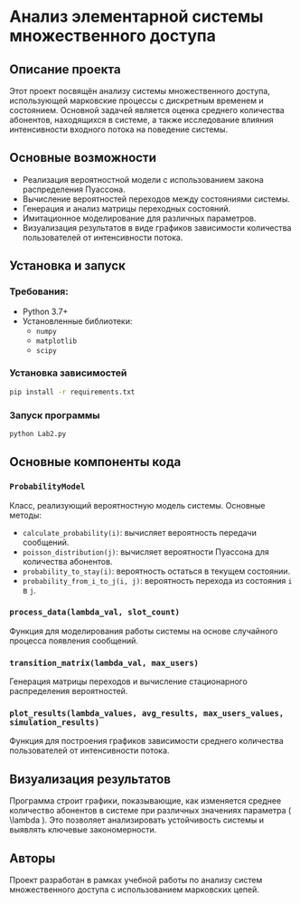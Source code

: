 # Анализ элементарной системы множественного доступа

## Описание проекта
Этот проект посвящён анализу системы множественного доступа, использующей марковские процессы с дискретным временем и состоянием. Основной задачей является оценка среднего количества абонентов, находящихся в системе, а также исследование влияния интенсивности входного потока на поведение системы.

## Основные возможности
- Реализация вероятностной модели с использованием закона распределения Пуассона.
- Вычисление вероятностей переходов между состояниями системы.
- Генерация и анализ матрицы переходных состояний.
- Имитационное моделирование для различных параметров.
- Визуализация результатов в виде графиков зависимости количества пользователей от интенсивности потока.

## Установка и запуск
### Требования:
- Python 3.7+
- Установленные библиотеки:
  - `numpy`
  - `matplotlib`
  - `scipy`

### Установка зависимостей
```bash
pip install -r requirements.txt
```

### Запуск программы
```bash
python Lab2.py
```

## Основные компоненты кода

### `ProbabilityModel`
Класс, реализующий вероятностную модель системы. Основные методы:
- `calculate_probability(i)`: вычисляет вероятность передачи сообщений.
- `poisson_distribution(j)`: вычисляет вероятности Пуассона для количества абонентов.
- `probability_to_stay(i)`: вероятность остаться в текущем состоянии.
- `probability_from_i_to_j(i, j)`: вероятность перехода из состояния `i` в `j`.

### `process_data(lambda_val, slot_count)`
Функция для моделирования работы системы на основе случайного процесса появления сообщений.

### `transition_matrix(lambda_val, max_users)`
Генерация матрицы переходов и вычисление стационарного распределения вероятностей.

### `plot_results(lambda_values, avg_results, max_users_values, simulation_results)`
Функция для построения графиков зависимости среднего количества пользователей от интенсивности потока.

## Визуализация результатов
Программа строит графики, показывающие, как изменяется среднее количество абонентов в системе при различных значениях параметра \( \lambda \). Это позволяет анализировать устойчивость системы и выявлять ключевые закономерности.

## Авторы
Проект разработан в рамках учебной работы по анализу систем множественного доступа с использованием марковских цепей.

